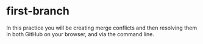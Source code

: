 # first-branch
In this practice you will be creating merge conflicts and then resolving them in both GitHub on your browser, and via the command line.
